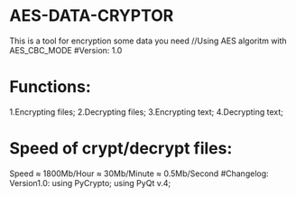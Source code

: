# AES-DATA-CRYPTOR
This is a tool for encryption some data you need
//Using AES algoritm with AES_CBC_MODE
#Version:
1.0
# Functions:
  1.Encrypting files;
  2.Decrypting files;
  3.Encrypting text;
  4.Decrypting text;
# Speed of crypt/decrypt files:
Speed ≈ 1800Mb/Hour ≈ 30Mb/Minute ≈ 0.5Mb/Second 
#Changelog:
  Version1.0:
    using PyCrypto;
    using PyQt v.4;
